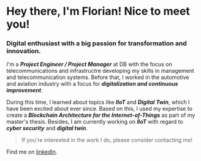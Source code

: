 # Hey there, I'm Florian! Nice to meet you!

### Digital enthusiast with a big passion for transformation and innovation. 

I'm a ***Project Engineer / Project Manager*** at DB with the focus on telecommunications and infrastructre developing my skills in management and telecommunication systems. Before that, I worked in the automotive and aviation industry with a focus for ***digitalization and continuous improvement***. 

During this time, I learned about topics like ***IIoT*** and ***Digital Twin***, which I have been excited about ever since. Based on this, I used my expertise to create a ***Blockchain Architecture for the Internet-of-Things*** as part of my master's thesis. 
Besides, I am currently working on ***IIoT*** with regard to ***cyber security*** and ***digital twin***. 

> If you're interested in the work I do, please consider contacting me!

Find me on <a rel="me" href="www.linkedin.com/in/florian-kraskowski">linkedIn</a>.

